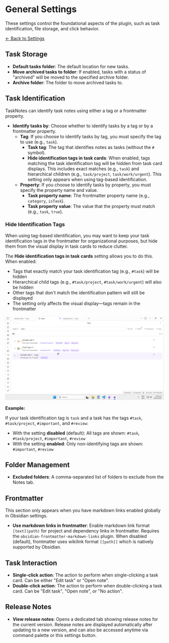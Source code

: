 
# General Settings

These settings control the foundational aspects of the plugin, such as task identification, file storage, and click behavior.

[← Back to Settings](../settings.md)

## Task Storage

- **Default tasks folder**: The default location for new tasks.
- **Move archived tasks to folder**: If enabled, tasks with a status of "archived" will be moved to the specified archive folder.
- **Archive folder**: The folder to move archived tasks to.

## Task Identification

TaskNotes can identify task notes using either a tag or a frontmatter property.

- **Identify tasks by**: Choose whether to identify tasks by a tag or by a frontmatter property.
    - **Tag**: If you choose to identify tasks by tag, you must specify the tag to use (e.g., `task`).
        - **Task tag**: The tag that identifies notes as tasks (without the `#` symbol).
        - **Hide identification tags in task cards**: When enabled, tags matching the task identification tag will be hidden from task card displays. This includes exact matches (e.g., `task`) and hierarchical children (e.g., `task/project`, `task/work/urgent`). This setting only appears when using tag-based identification.
    - **Property**: If you choose to identify tasks by property, you must specify the property name and value.
        - **Task property name**: The frontmatter property name (e.g., `category`, `isTask`).
        - **Task property value**: The value that the property must match (e.g., `task`, `true`).

### Hide Identification Tags

When using tag-based identification, you may want to keep your task identification tags in the frontmatter for organizational purposes, but hide them from the visual display in task cards to reduce clutter.

The **Hide identification tags in task cards** setting allows you to do this. When enabled:

- Tags that exactly match your task identification tag (e.g., `#task`) will be hidden
- Hierarchical child tags (e.g., `#task/project`, `#task/work/urgent`) will also be hidden
- Other tags that don't match the identification pattern will still be displayed
- The setting only affects the visual display—tags remain in the frontmatter

![Hide identification tags demo](../assets/demo-hide-identification-tags.gif)

**Example:**

If your task identification tag is `task` and a task has the tags `#task`, `#task/project`, `#important`, and `#review`:

- With the setting **disabled** (default): All tags are shown: `#task`, `#task/project`, `#important`, `#review`
- With the setting **enabled**: Only non-identifying tags are shown: `#important`, `#review`

## Folder Management

- **Excluded folders**: A comma-separated list of folders to exclude from the Notes tab.

## Frontmatter

This section only appears when you have markdown links enabled globally in Obsidian settings.

- **Use markdown links in frontmatter**: Enable markdown link format `[text](path)` for project and dependency links in frontmatter. Requires the `obsidian-frontmatter-markdown-links` plugin. When disabled (default), frontmatter uses wikilink format `[[path]]` which is natively supported by Obsidian.

## Task Interaction

- **Single-click action**: The action to perform when single-clicking a task card. Can be either "Edit task" or "Open note".
- **Double-click action**: The action to perform when double-clicking a task card. Can be "Edit task", "Open note", or "No action".

## Release Notes

- **View release notes**: Opens a dedicated tab showing release notes for the current version. Release notes are displayed automatically after updating to a new version, and can also be accessed anytime via command palette or this settings button.
